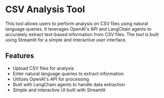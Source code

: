 # CSV Analysis Tool
This tool allows users to perform analysis on CSV files using natural language queries. It leverages OpenAI's API and LangChain agents to accurately extract text-based information from CSV files. The tool is built using Streamlit for a simple and interactive user interface.

## Features
 - Upload CSV files for analysis
 - Enter natural language queries to extract information
 - Utilizes OpenAI's API for processing
 - Built with LangChain agents to handle data extraction
 - Simple and interactive UI built with Streamlit
